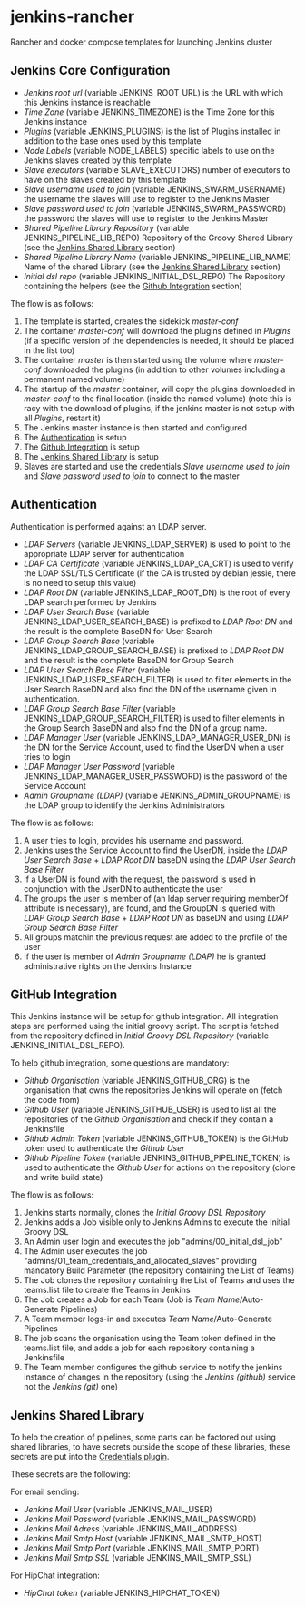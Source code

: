 # jenkins-rancher
Rancher and docker compose templates for launching Jenkins cluster

## Jenkins Core Configuration

* *Jenkins root url* (variable JENKINS_ROOT_URL) is the URL with which this Jenkins instance is reachable
* *Time Zone* (variable JENKINS_TIMEZONE) is the Time Zone for this Jenkins instance
* *Plugins* (variable JENKINS_PLUGINS) is the list of Plugins installed in addition to the base ones used by this template
* *Node Labels* (variable NODE_LABELS) specific labels to use on the Jenkins slaves created by this template
* *Slave executors* (variable SLAVE_EXECUTORS) number of executors to have on the slaves created by this template
* *Slave username used to join* (variable JENKINS_SWARM_USERNAME) the username the slaves will use to register to the Jenkins Master
* *Slave password used to join* (variable JENKINS_SWARM_PASSWORD) the password the slaves will use to register to the Jenkins Master
* *Shared Pipeline Library Repository* (variable JENKINS_PIPELINE_LIB_REPO) Repository of the Groovy Shared Library (see the [Jenkins Shared Library](#Jenkins-Shared-Library) section)
* *Shared Pipeline Library Name* (variable JENKINS_PIPELINE_LIB_NAME) Name of the shared Library (see the [Jenkins Shared Library](#Jenkins-Shared-Library) section)
* *Initial dsl repo* (variable JENKINS_INITIAL_DSL_REPO) The Repository containing the helpers (see the [Github Integration](#Github-Integration) section)

The flow is as follows:
1. The template is started, creates the sidekick *master-conf*
2. The container *master-conf* will download the plugins defined in *Plugins* (if a specific version of the dependencies is needed, it should be placed in the list too)
3. The container *master* is then started using the volume where *master-conf* downloaded the plugins (in addition to other volumes including a permanent named volume) 
4. The startup of the *master* container, will copy the plugins downloaded in *master-conf* to the final location (inside the named volume) (note this is racy with the download of plugins, if the jenkins master is not setup with all *Plugins*, restart it)
5. The Jenkins master instance is then started and configured
6. The [Authentication](#Authentication) is setup
7. The [Github Integration](#Github-Integration) is setup
8. The [Jenkins Shared Library](#Jenkins-Shared-Library) is setup
9. Slaves are started and use the credentials *Slave username used to join* and *Slave password used to join* to connect to the master

## Authentication<a name="Authentication"></a>

Authentication is performed against an LDAP server.

* *LDAP Servers* (variable JENKINS_LDAP_SERVER) is used to point to the appropriate LDAP server for authentication
* *LDAP CA Certificate* (variable JENKINS_LDAP_CA_CRT) is used to verify the LDAP SSL/TLS Certificate (if the CA is trusted by debian jessie, there is no need to setup this value)
* *LDAP Root DN* (variable JENKINS_LDAP_ROOT_DN) is the root of every LDAP search performed by Jenkins
* *LDAP User Search Base* (variable JENKINS_LDAP_USER_SEARCH_BASE) is prefixed to *LDAP Root DN* and the result is the complete BaseDN for User Search
* *LDAP Group Search Base* (variable JENKINS_LDAP_GROUP_SEARCH_BASE) is prefixed to *LDAP Root DN* and the result is the complete BaseDN for Group Search
* *LDAP User Search Base Filter* (variable JENKINS_LDAP_USER_SEARCH_FILTER) is used to filter elements in the User Search BaseDN and also find the DN of the username given in authentication.
* *LDAP Group Search Base Filter* (variable JENKINS_LDAP_GROUP_SEARCH_FILTER) is used to filter elements in the Group Search BaseDN and also find the DN of a group name.
* *LDAP Manager User* (variable JENKINS_LDAP_MANAGER_USER_DN) is the DN for the Service Account, used to find the UserDN when a user tries to login
* *LDAP Manager User Password* (variable JENKINS_LDAP_MANAGER_USER_PASSWORD) is the password of the Service Account
* *Admin Groupname (LDAP)* (variable JENKINS_ADMIN_GROUPNAME) is the LDAP group to identify the Jenkins Administrators

The flow is as follows:

1. A user tries to login, provides his username and password.
2. Jenkins uses the Service Account to find the UserDN, inside the *LDAP User Search Base* + *LDAP Root DN* baseDN using the *LDAP User Search Base Filter*
3. If a UserDN is found with the request, the password is used in conjunction with the UserDN to authenticate the user
4. The groups the user is member of (an ldap server requiring memberOf attribute is necessary), are found, and the GroupDN is queried with *LDAP Group Search Base* + *LDAP Root DN* as baseDN and using *LDAP Group Search Base Filter*
5. All groups matchin the previous request are added to the profile of the user
6. If the user is member of *Admin Groupname (LDAP)* he is granted administrative rights on the Jenkins Instance

## GitHub Integration<a name="Github-Integration"></a>

This Jenkins instance will be setup for github integration. All integration steps are performed using the initial groovy script.
The script is fetched from the repository defined in *Initial Groovy DSL Repository* (variable JENKINS_INITIAL_DSL_REPO).

To help github integration, some questions are mandatory:

* *Github Organisation* (variable JENKINS_GITHUB_ORG) is the organisation that owns the repositories Jenkins will operate on (fetch the code from)
* *Github User* (variable JENKINS_GITHUB_USER) is used to list all the repositories of the *Github Organisation* and check if they contain a Jenkinsfile
* *Github Admin Token* (variable JENKINS_GITHUB_TOKEN) is the GitHub token used to authenticate the *Github User*
* *Github Pipeline Token* (variable JENKINS_GITHUB_PIPELINE_TOKEN) is used to authenticate the *Github User* for actions on the repository (clone and write build state)

The flow is as follows:

1. Jenkins starts normally, clones the *Initial Groovy DSL Repository*
2. Jenkins adds a Job visible only to Jenkins Admins to execute the Initial Groovy DSL
4. An Admin user login and executes the job "admins/00_initial_dsl_job"
3. The Admin user executes the job "admins/01_team_credentials_and_allocated_slaves" providing mandatory Build Parameter (the repository containing the List of Teams)
4. The Job clones the repository containing the List of Teams and uses the teams.list file to create the Teams in Jenkins
5. The Job creates a Job for each Team (Job is *Team Name*/Auto-Generate Pipelines)
6. A Team member logs-in and executes *Team Name*/Auto-Generate Pipelines
7. The job scans the organisation using the Team token defined in the teams.list file, and adds a job for each repository containing a Jenkinsfile
8. The Team member configures the github service to notify the jenkins instance of changes in the repository (using the *Jenkins (github)* service not the *Jenkins (git)* one)

## Jenkins Shared Library<a name="Jenkins-Shared-Library"></a>

To help the creation of pipelines, some parts can be factored out using shared libraries, to have secrets outside the scope of these libraries, these secrets are put into the [Credentials plugin](https://wiki.jenkins-ci.org/display/JENKINS/Credentials+Plugin).

These secrets are the following:

For email sending:

* *Jenkins Mail User* (variable JENKINS_MAIL_USER)
* *Jenkins Mail Password* (variable JENKINS_MAIL_PASSWORD)
* *Jenkins Mail Adress* (variable JENKINS_MAIL_ADDRESS)
* *Jenkins Mail Smtp Host* (variable JENKINS_MAIL_SMTP_HOST)
* *Jenkins Mail Smtp Port* (variable JENKINS_MAIL_SMTP_PORT)
* *Jenkins Mail Smtp SSL* (variable JENKINS_MAIL_SMTP_SSL)

For HipChat integration:

* *HipChat token* (variable JENKINS_HIPCHAT_TOKEN)
